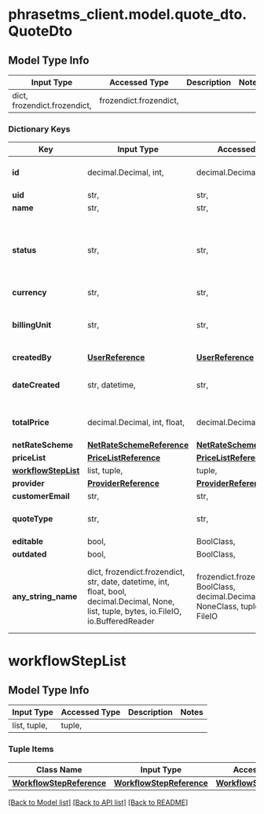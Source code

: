 # phrasetms_client.model.quote_dto.QuoteDto

## Model Type Info

| Input Type                   | Accessed Type          | Description | Notes |
| ---------------------------- | ---------------------- | ----------- | ----- |
| dict, frozendict.frozendict, | frozendict.frozendict, |             |

### Dictionary Keys

| Key                                       | Input Type                                                                                                                                  | Accessed Type                                                                           | Description                                                        | Notes                                                                                |
| ----------------------------------------- | ------------------------------------------------------------------------------------------------------------------------------------------- | --------------------------------------------------------------------------------------- | ------------------------------------------------------------------ | ------------------------------------------------------------------------------------ |
| **id**                                    | decimal.Decimal, int,                                                                                                                       | decimal.Decimal,                                                                        |                                                                    | [optional] value must be a 64 bit integer                                            |
| **uid**                                   | str,                                                                                                                                        | str,                                                                                    |                                                                    | [optional]                                                                           |
| **name**                                  | str,                                                                                                                                        | str,                                                                                    |                                                                    | [optional]                                                                           |
| **status**                                | str,                                                                                                                                        | str,                                                                                    |                                                                    | [optional] must be one of ["APPROVED", "DECLINED", "DRAFT", "FOR_APPROVAL", "NEW", ] |
| **currency**                              | str,                                                                                                                                        | str,                                                                                    |                                                                    | [optional]                                                                           |
| **billingUnit**                           | str,                                                                                                                                        | str,                                                                                    |                                                                    | [optional] must be one of ["Character", "Word", "Page", "Hour", ]                    |
| **createdBy**                             | [**UserReference**](UserReference.md)                                                                                                       | [**UserReference**](UserReference.md)                                                   |                                                                    | [optional]                                                                           |
| **dateCreated**                           | str, datetime,                                                                                                                              | str,                                                                                    |                                                                    | [optional] value must conform to RFC-3339 date-time                                  |
| **totalPrice**                            | decimal.Decimal, int, float,                                                                                                                | decimal.Decimal,                                                                        |                                                                    | [optional] value must be a 64 bit float                                              |
| **netRateScheme**                         | [**NetRateSchemeReference**](NetRateSchemeReference.md)                                                                                     | [**NetRateSchemeReference**](NetRateSchemeReference.md)                                 |                                                                    | [optional]                                                                           |
| **priceList**                             | [**PriceListReference**](PriceListReference.md)                                                                                             | [**PriceListReference**](PriceListReference.md)                                         |                                                                    | [optional]                                                                           |
| **[workflowStepList](#workflowStepList)** | list, tuple,                                                                                                                                | tuple,                                                                                  |                                                                    | [optional]                                                                           |
| **provider**                              | [**ProviderReference**](ProviderReference.md)                                                                                               | [**ProviderReference**](ProviderReference.md)                                           |                                                                    | [optional]                                                                           |
| **customerEmail**                         | str,                                                                                                                                        | str,                                                                                    |                                                                    | [optional]                                                                           |
| **quoteType**                             | str,                                                                                                                                        | str,                                                                                    |                                                                    | [optional] must be one of ["BUYER", "PROVIDER", ]                                    |
| **editable**                              | bool,                                                                                                                                       | BoolClass,                                                                              |                                                                    | [optional]                                                                           |
| **outdated**                              | bool,                                                                                                                                       | BoolClass,                                                                              |                                                                    | [optional]                                                                           |
| **any_string_name**                       | dict, frozendict.frozendict, str, date, datetime, int, float, bool, decimal.Decimal, None, list, tuple, bytes, io.FileIO, io.BufferedReader | frozendict.frozendict, str, BoolClass, decimal.Decimal, NoneClass, tuple, bytes, FileIO | any string name can be used but the value must be the correct type | [optional]                                                                           |

# workflowStepList

## Model Type Info

| Input Type   | Accessed Type | Description | Notes |
| ------------ | ------------- | ----------- | ----- |
| list, tuple, | tuple,        |             |

### Tuple Items

| Class Name                                            | Input Type                                            | Accessed Type                                         | Description | Notes |
| ----------------------------------------------------- | ----------------------------------------------------- | ----------------------------------------------------- | ----------- | ----- |
| [**WorkflowStepReference**](WorkflowStepReference.md) | [**WorkflowStepReference**](WorkflowStepReference.md) | [**WorkflowStepReference**](WorkflowStepReference.md) |             |

[[Back to Model list]](../../README.md#documentation-for-models) [[Back to API list]](../../README.md#documentation-for-api-endpoints) [[Back to README]](../../README.md)
